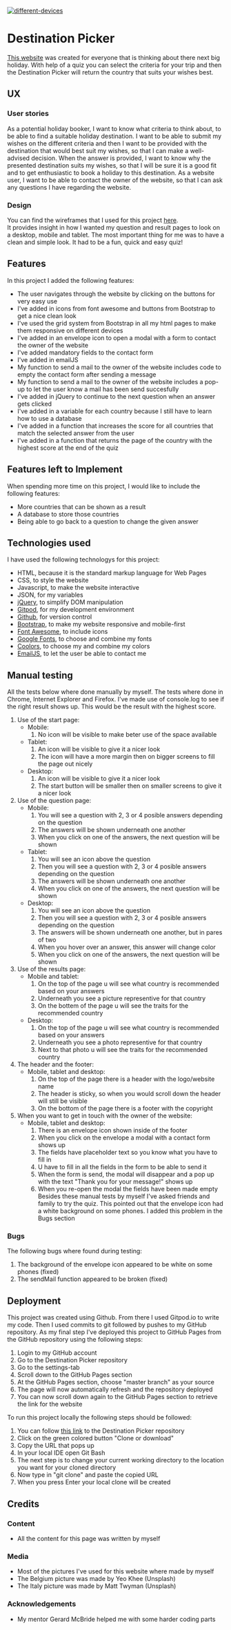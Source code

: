 <a href="https://ibb.co/Pzt985x"><img src="https://i.ibb.co/G3FtjV7/different-devices.jpg" alt="different-devices" border="0"></a>
# Destination Picker
[This website](https://francesvugts.github.io/DestinationPicker/) was created for everyone that is thinking about there next big holiday.
With help of a quiz you can select the criteria for your trip and then the Destination Picker will return the country that suits your wishes best.
## UX
### User stories
As a potential holiday booker, I want to know what criteria to think about, to be able to find a suitable holiday destination.
I want to be able to submit my wishes on the different criteria and then I want to be provided with the destination that would best suit my wishes, so that I can make a well-advised decision.
When the answer is provided, I want to know why the presented destination suits my wishes, so that I will be sure it is a good fit and to get enthusiastic to book a holiday to this destination.
As a website user, I want to be able to contact the owner of the website, so that I can ask any questions I have regarding the website.
### Design
You can find the wireframes that I used for this project [here](https://ibb.co/jLYNtsg).
<br>
It provides insight in how I wanted my question and result pages to look on a desktop, mobile and tablet.
The most important thing for me was to have a clean and simple look.
It had to be a fun, quick and easy quiz!
## Features
In this project I added the following features:
* The user navigates through the website by clicking on the buttons for very easy use
* I've added in icons from font awesome and buttons from Bootstrap to get a nice clean look
* I've used the grid system from Bootstrap in all my html pages to make them responsive on different devices
* I've added in an envelope icon to open a modal with a form to contact the owner of the website
* I've added mandatory fields to the contact form
* I've added in emailJS
* My function to send a mail to the owner of the website includes code to empty the contact form after sending a message
* My function to send a mail to the owner of the website includes a pop-up to let the user know a mail has been send succesfully
* I've added in jQuery to continue to the next question when an answer gets clicked
* I've added in a variable for each country because I still have to learn how to use a database
* I've added in a function that increases the score for all countries that match the selected answer from the user
* I've added in a function that returns the page of the country with the highest score at the end of the quiz
## Features left to Implement
When spending more time on this project, I would like to include the following features:
* More countries that can be shown as a result
* A database to store those countries
* Being able to go back to a question to change the given answer
## Technologies used
I have used the following technologys for this project:
* HTML, because it is the standard markup language for Web Pages
* CSS, to style the website
* Javascript, to make the website interactive
* JSON, for my variables
* [jQuery](https://jquery.com/), to simplify DOM manipulation 
* [Gitpod](https://www.gitpod.io/), for my development environment
* [Github](https://github.com/), for version control
* [Bootstrap](https://getbootstrap.com/), to make my website responsive and mobile-first
* [Font Awesome](https://fontawesome.com/), to include icons
* [Google Fonts](https://fonts.google.com/), to choose and combine my fonts
* [Coolors](https://coolors.co/), to choose my and combine my colors
* [EmailJS](https://www.emailjs.com/), to let the user be able to contact me
## Manual testing
All the tests below where done manually by myself.
The tests where done in Chrome, Internet Explorer and Firefox.
I've made use of console.log to see if the right result shows up.
This would be the result with the highest score.
<br>
1. Use of the start page:
    * Mobile:
        1. No icon will be visible to make beter use of the space available
    * Tablet:
        1. An icon will be visible to give it a nicer look
        2. The icon will have a more margin then on bigger screens to fill the page out nicely
    * Desktop:
        1. An icon will be visible to give it a nicer look 
        2. The start button will be smaller then on smaller screens to give it a nicer look
2. Use of the question page:
    * Mobile:
        1. You will see a question with 2, 3 or 4 posible answers depending on the question
        2. The answers will be shown underneath one another
        3. When you click on one of the answers, the next question will be shown
    * Tablet:
        1. You will see an icon above the question
        2. Then you will see a question with 2, 3 or 4 posible answers depending on the question
        3. The answers will be shown underneath one another
        4. When you click on one of the answers, the next question will be shown
    * Desktop:
        1. You will see an icon above the question
        2. Then you will see a question with 2, 3 or 4 posible answers depending on the question
        3. The answers will be shown underneath one another, but in pares of two
        4. When you hover over an answer, this answer will change color
        4. When you click on one of the answers, the next question will be shown
3. Use of the results page:
    * Mobile and tablet:
        1. On the top of the page u will see what country is recommended based on your answers
        2. Underneath you see a picture representive for that country
        3. On the bottem of the page u will see the traits for the recommended country
    * Desktop:
        1. On the top of the page u will see what country is recommended based on your answers
        2. Underneath you see a photo representive for that country
        3. Next to that photo u will see the traits for the recommended country
4. The header and the footer:
    * Mobile, tablet and desktop:
        1. On the top of the page there is a header with the logo/website name
        2. The header is sticky, so when you would scroll down the header will still be visible
        3. On the bottom of the page there is a footer with the copyright
5. When you want to get in touch with the owner of the website:
    * Mobile, tablet and desktop:
        1. There is an envelope icon shown inside of the footer
        2. When you click on the envelope a modal with a contact form shows up
        3. The fields have placeholder text so you know what you have to fill in
        4. U have to fill in all the fields in the form to be able to send it
        5. When the form is send, the modal will disappear and a pop up with the text "Thank you for your message!" shows up
        6. When you re-open the modal the fields have been made empty
Besides these manual tests by myself I've asked friends and family to try the quiz.
This pointed out that the envelope icon had a white background on some phones.
I added this problem in the Bugs section
### Bugs
The following bugs where found during testing:
<br>
1. The background of the envelope icon appeared to be white on some phones (fixed)
2. The sendMail function appeared to be broken (fixed)
## Deployment
This project was created using Github. 
From there I used Gitpod.io to write my code.
Then I used commits to git followed by pushes to my GitHub repository.
As my final step I've deployed this project to GitHub Pages from the GitHub repository using the following steps:

1. Login to my GitHub account
2. Go to the Destination Picker repository
3. Go to the settings-tab
4. Scroll down to the GitHub Pages section
5. At the GitHub Pages section, choose "master branch" as your source
6. The page will now automatically refresh and the repository deployed
7. You can now scroll down again to the GitHub Pages section to retrieve the link for the website

To run this project locally the following steps should be followed:

1. You can follow [this link](https://github.com/FrancesVugts/DestinationPicker) to the Destination Picker repository
2. Click on the green colored button "Clone or download"
3. Copy the URL that pops up
4. In your local IDE open Git Bash
5. The next step is to change your current working directory to the location you want for your cloned directory
6. Now type in "git clone" and paste the copied URL
7. When you press Enter your local clone will be created
## Credits
### Content
- All the content for this page was written by myself
### Media
- Most of the pictures I've used for this website where made by myself
- The Belgium picture was made by Yeo Khee (Unsplash)
- The Italy picture was made by Matt Twyman (Unsplash)
### Acknowledgements
- My mentor Gerard McBride helped me with some harder coding parts
